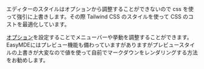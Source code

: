エディターのスタイルはオプションから調整することができないので css を使って強引に上書きします。その際 Tailwind CSS のスタイルを使って CSS のコストを最適化しています。

[オプション](https://github.com/Ionaru/easy-markdown-editor#configuration)を設定することでメニューバーや挙動を調整することができます。EasyMDEにはプレビュー機能も備わっていますがありますがプレビュースタイルの上書きが大変なので値を使って自前でマークダウンをレンダリングする方法をお勧めします。